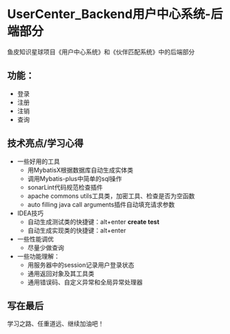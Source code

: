 # UserCenter_Backend用户中心系统-后端部分
鱼皮知识星球项目《用户中心系统》和《伙伴匹配系统》中的后端部分

## 功能：
- 登录
- 注册
- 注销
- 查询
## 技术亮点/学习心得
- 一些好用的工具
	- 用MybatisX根据数据库自动生成实体类
	- 调用Mybatis-plus中简单的sql操作
	- sonarLint代码规范检查插件
	- apache commons utils工具类，加密工具、检查是否为空函数
	- auto filling java call arguments插件自动填充请求参数
- IDEA技巧
	- 自动生成测试类的快捷键：alt+enter **create test**
	- 自动生成实现类的快捷键：alt+enter
- 一些性能调优
	- 尽量少做查询
- 一些功能理解：
	- 用服务器中的session记录用户登录状态
	- 通用返回对象及其工具类
	- 通用错误码、自定义异常和全局异常处理器
 ## 写在最后
 学习之路、任重道远、继续加油吧！
